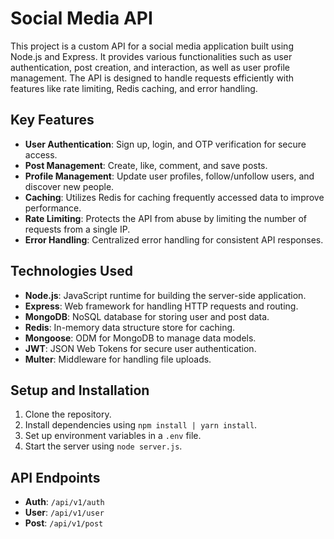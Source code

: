 # Social Media API

This project is a custom API for a social media application built using Node.js and Express. It provides various functionalities such as user authentication, post creation, and interaction, as well as user profile management. The API is designed to handle requests efficiently with features like rate limiting, Redis caching, and error handling.

## Key Features

- **User Authentication**: Sign up, login, and OTP verification for secure access.
- **Post Management**: Create, like, comment, and save posts.
- **Profile Management**: Update user profiles, follow/unfollow users, and discover new people.
- **Caching**: Utilizes Redis for caching frequently accessed data to improve performance.
- **Rate Limiting**: Protects the API from abuse by limiting the number of requests from a single IP.
- **Error Handling**: Centralized error handling for consistent API responses.

## Technologies Used

- **Node.js**: JavaScript runtime for building the server-side application.
- **Express**: Web framework for handling HTTP requests and routing.
- **MongoDB**: NoSQL database for storing user and post data.
- **Redis**: In-memory data structure store for caching.
- **Mongoose**: ODM for MongoDB to manage data models.
- **JWT**: JSON Web Tokens for secure user authentication.
- **Multer**: Middleware for handling file uploads.

## Setup and Installation

1. Clone the repository.
2. Install dependencies using `npm install | yarn install`.
3. Set up environment variables in a `.env` file.
4. Start the server using `node server.js`.

## API Endpoints

- **Auth**: `/api/v1/auth`
- **User**: `/api/v1/user`
- **Post**: `/api/v1/post`
